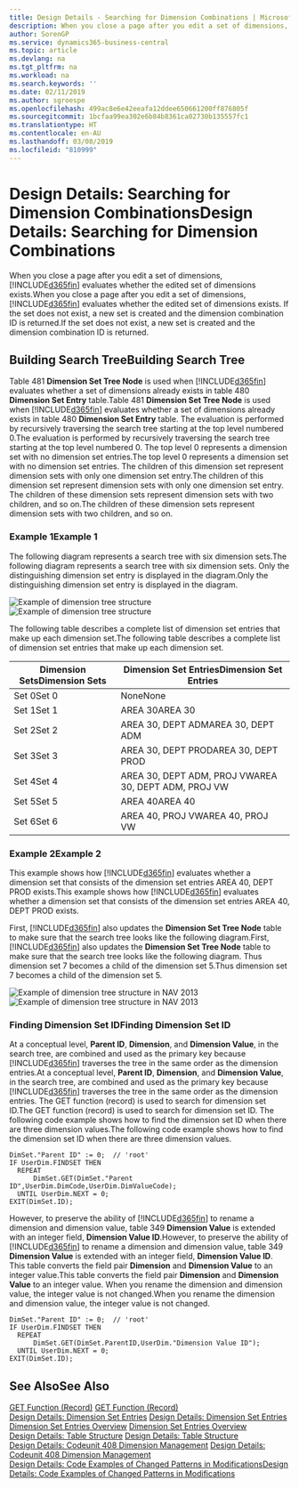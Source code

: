 ```yaml
---
title: Design Details - Searching for Dimension Combinations | Microsoft Docs
description: When you close a page after you edit a set of dimensions, Business Central evaluates whether the edited set of dimensions exists. If the set does not exist, a new set is created and the dimension combination ID is returned.
author: SorenGP
ms.service: dynamics365-business-central
ms.topic: article
ms.devlang: na
ms.tgt_pltfrm: na
ms.workload: na
ms.search.keywords: ''
ms.date: 02/11/2019
ms.author: sgroespe
ms.openlocfilehash: 499ac8e6e42eeafa12ddee650661200ff876805f
ms.sourcegitcommit: 1bcfaa99ea302e6b84b8361ca02730b135557fc1
ms.translationtype: HT
ms.contentlocale: en-AU
ms.lasthandoff: 03/08/2019
ms.locfileid: "810999"
---
```

# <a name="design-details-searching-for-dimension-combinations"></a><span data-ttu-id="add1f-104">Design Details: Searching for Dimension Combinations</span><span class="sxs-lookup"><span data-stu-id="add1f-104">Design Details: Searching for Dimension Combinations</span></span>
<span data-ttu-id="add1f-105">When you close a page after you edit a set of dimensions, [!INCLUDE[d365fin](includes/d365fin_md.md)] evaluates whether the edited set of dimensions exists.</span><span class="sxs-lookup"><span data-stu-id="add1f-105">When you close a page after you edit a set of dimensions, [!INCLUDE[d365fin](includes/d365fin_md.md)] evaluates whether the edited set of dimensions exists.</span></span> <span data-ttu-id="add1f-106">If the set does not exist, a new set is created and the dimension combination ID is returned.</span><span class="sxs-lookup"><span data-stu-id="add1f-106">If the set does not exist, a new set is created and the dimension combination ID is returned.</span></span>  

## <a name="building-search-tree"></a><span data-ttu-id="add1f-107">Building Search Tree</span><span class="sxs-lookup"><span data-stu-id="add1f-107">Building Search Tree</span></span>  
 <span data-ttu-id="add1f-108">Table 481 **Dimension Set Tree Node** is used when [!INCLUDE[d365fin](includes/d365fin_md.md)] evaluates whether a set of dimensions already exists in table 480 **Dimension Set Entry** table.</span><span class="sxs-lookup"><span data-stu-id="add1f-108">Table 481 **Dimension Set Tree Node** is used when [!INCLUDE[d365fin](includes/d365fin_md.md)] evaluates whether a set of dimensions already exists in table 480 **Dimension Set Entry** table.</span></span> <span data-ttu-id="add1f-109">The evaluation is performed by recursively traversing the search tree starting at the top level numbered 0.</span><span class="sxs-lookup"><span data-stu-id="add1f-109">The evaluation is performed by recursively traversing the search tree starting at the top level numbered 0.</span></span> <span data-ttu-id="add1f-110">The top level 0 represents a dimension set with no dimension set entries.</span><span class="sxs-lookup"><span data-stu-id="add1f-110">The top level 0 represents a dimension set with no dimension set entries.</span></span> <span data-ttu-id="add1f-111">The children of this dimension set represent dimension sets with only one dimension set entry.</span><span class="sxs-lookup"><span data-stu-id="add1f-111">The children of this dimension set represent dimension sets with only one dimension set entry.</span></span> <span data-ttu-id="add1f-112">The children of these dimension sets represent dimension sets with two children, and so on.</span><span class="sxs-lookup"><span data-stu-id="add1f-112">The children of these dimension sets represent dimension sets with two children, and so on.</span></span>  

### <a name="example-1"></a><span data-ttu-id="add1f-113">Example 1</span><span class="sxs-lookup"><span data-stu-id="add1f-113">Example 1</span></span>  
 <span data-ttu-id="add1f-114">The following diagram represents a search tree with six dimension sets.</span><span class="sxs-lookup"><span data-stu-id="add1f-114">The following diagram represents a search tree with six dimension sets.</span></span> <span data-ttu-id="add1f-115">Only the distinguishing dimension set entry is displayed in the diagram.</span><span class="sxs-lookup"><span data-stu-id="add1f-115">Only the distinguishing dimension set entry is displayed in the diagram.</span></span>  

 <span data-ttu-id="add1f-116">![Example of dimension tree structure](media/nav2013_dimension_tree.png "Example of dimension tree structure")</span><span class="sxs-lookup"><span data-stu-id="add1f-116">![Example of dimension tree structure](media/nav2013_dimension_tree.png "Example of dimension tree structure")</span></span>  

 <span data-ttu-id="add1f-117">The following table describes a complete list of dimension set entries that make up each dimension set.</span><span class="sxs-lookup"><span data-stu-id="add1f-117">The following table describes a complete list of dimension set entries that make up each dimension set.</span></span>  

|<span data-ttu-id="add1f-118">Dimension Sets</span><span class="sxs-lookup"><span data-stu-id="add1f-118">Dimension Sets</span></span>|<span data-ttu-id="add1f-119">Dimension Set Entries</span><span class="sxs-lookup"><span data-stu-id="add1f-119">Dimension Set Entries</span></span>|  
|--------------------|---------------------------|  
|<span data-ttu-id="add1f-120">Set 0</span><span class="sxs-lookup"><span data-stu-id="add1f-120">Set 0</span></span>|<span data-ttu-id="add1f-121">None</span><span class="sxs-lookup"><span data-stu-id="add1f-121">None</span></span>|  
|<span data-ttu-id="add1f-122">Set 1</span><span class="sxs-lookup"><span data-stu-id="add1f-122">Set 1</span></span>|<span data-ttu-id="add1f-123">AREA 30</span><span class="sxs-lookup"><span data-stu-id="add1f-123">AREA 30</span></span>|  
|<span data-ttu-id="add1f-124">Set 2</span><span class="sxs-lookup"><span data-stu-id="add1f-124">Set 2</span></span>|<span data-ttu-id="add1f-125">AREA 30, DEPT ADM</span><span class="sxs-lookup"><span data-stu-id="add1f-125">AREA 30, DEPT ADM</span></span>|  
|<span data-ttu-id="add1f-126">Set 3</span><span class="sxs-lookup"><span data-stu-id="add1f-126">Set 3</span></span>|<span data-ttu-id="add1f-127">AREA 30, DEPT PROD</span><span class="sxs-lookup"><span data-stu-id="add1f-127">AREA 30, DEPT PROD</span></span>|  
|<span data-ttu-id="add1f-128">Set 4</span><span class="sxs-lookup"><span data-stu-id="add1f-128">Set 4</span></span>|<span data-ttu-id="add1f-129">AREA 30, DEPT ADM, PROJ VW</span><span class="sxs-lookup"><span data-stu-id="add1f-129">AREA 30, DEPT ADM, PROJ VW</span></span>|  
|<span data-ttu-id="add1f-130">Set 5</span><span class="sxs-lookup"><span data-stu-id="add1f-130">Set 5</span></span>|<span data-ttu-id="add1f-131">AREA 40</span><span class="sxs-lookup"><span data-stu-id="add1f-131">AREA 40</span></span>|  
|<span data-ttu-id="add1f-132">Set 6</span><span class="sxs-lookup"><span data-stu-id="add1f-132">Set 6</span></span>|<span data-ttu-id="add1f-133">AREA 40, PROJ VW</span><span class="sxs-lookup"><span data-stu-id="add1f-133">AREA 40, PROJ VW</span></span>|  

### <a name="example-2"></a><span data-ttu-id="add1f-134">Example 2</span><span class="sxs-lookup"><span data-stu-id="add1f-134">Example 2</span></span>  
 <span data-ttu-id="add1f-135">This example shows how [!INCLUDE[d365fin](includes/d365fin_md.md)] evaluates whether a dimension set that consists of the dimension set entries AREA 40, DEPT PROD exists.</span><span class="sxs-lookup"><span data-stu-id="add1f-135">This example shows how [!INCLUDE[d365fin](includes/d365fin_md.md)] evaluates whether a dimension set that consists of the dimension set entries AREA 40, DEPT PROD exists.</span></span>  

 <span data-ttu-id="add1f-136">First, [!INCLUDE[d365fin](includes/d365fin_md.md)] also updates the **Dimension Set Tree Node** table to make sure that the search tree looks like the following diagram.</span><span class="sxs-lookup"><span data-stu-id="add1f-136">First, [!INCLUDE[d365fin](includes/d365fin_md.md)] also updates the **Dimension Set Tree Node** table to make sure that the search tree looks like the following diagram.</span></span> <span data-ttu-id="add1f-137">Thus dimension set 7 becomes a child of the dimension set 5.</span><span class="sxs-lookup"><span data-stu-id="add1f-137">Thus dimension set 7 becomes a child of the dimension set 5.</span></span>  

 <span data-ttu-id="add1f-138">![Example of dimension tree structure in NAV 2013](media/nav2013_dimension_tree_example2.png "Example of dimension tree structure in NAV 2013")</span><span class="sxs-lookup"><span data-stu-id="add1f-138">![Example of dimension tree structure in NAV 2013](media/nav2013_dimension_tree_example2.png "Example of dimension tree structure in NAV 2013")</span></span>  

### <a name="finding-dimension-set-id"></a><span data-ttu-id="add1f-139">Finding Dimension Set ID</span><span class="sxs-lookup"><span data-stu-id="add1f-139">Finding Dimension Set ID</span></span>  
 <span data-ttu-id="add1f-140">At a conceptual level, **Parent ID**, **Dimension**, and **Dimension Value**, in the search tree, are combined and used as the primary key because [!INCLUDE[d365fin](includes/d365fin_md.md)] traverses the tree in the same order as the dimension entries.</span><span class="sxs-lookup"><span data-stu-id="add1f-140">At a conceptual level, **Parent ID**, **Dimension**, and **Dimension Value**, in the search tree, are combined and used as the primary key because [!INCLUDE[d365fin](includes/d365fin_md.md)] traverses the tree in the same order as the dimension entries.</span></span> <span data-ttu-id="add1f-141">The GET function (record) is used to search for dimension set ID.</span><span class="sxs-lookup"><span data-stu-id="add1f-141">The GET function (record) is used to search for dimension set ID.</span></span> <span data-ttu-id="add1f-142">The following code example shows how to find the dimension set ID when there are three dimension values.</span><span class="sxs-lookup"><span data-stu-id="add1f-142">The following code example shows how to find the dimension set ID when there are three dimension values.</span></span>  

```  
DimSet."Parent ID" := 0;  // 'root'  
IF UserDim.FINDSET THEN  
  REPEAT  
      DimSet.GET(DimSet."Parent ID",UserDim.DimCode,UserDim.DimValueCode);  
  UNTIL UserDim.NEXT = 0;  
EXIT(DimSet.ID);  

```  

 <span data-ttu-id="add1f-143">However, to preserve the ability of [!INCLUDE[d365fin](includes/d365fin_md.md)] to rename a dimension and dimension value, table 349 **Dimension Value** is extended with an integer field, **Dimension Value ID**.</span><span class="sxs-lookup"><span data-stu-id="add1f-143">However, to preserve the ability of [!INCLUDE[d365fin](includes/d365fin_md.md)] to rename a dimension and dimension value, table 349 **Dimension Value** is extended with an integer field, **Dimension Value ID**.</span></span> <span data-ttu-id="add1f-144">This table converts the field pair **Dimension** and **Dimension Value** to an integer value.</span><span class="sxs-lookup"><span data-stu-id="add1f-144">This table converts the field pair **Dimension** and **Dimension Value** to an integer value.</span></span> <span data-ttu-id="add1f-145">When you rename the dimension and dimension value, the integer value is not changed.</span><span class="sxs-lookup"><span data-stu-id="add1f-145">When you rename the dimension and dimension value, the integer value is not changed.</span></span>  

```  
DimSet."Parent ID" := 0;  // 'root'  
IF UserDim.FINDSET THEN  
  REPEAT  
      DimSet.GET(DimSet.ParentID,UserDim."Dimension Value ID");  
  UNTIL UserDim.NEXT = 0;  
EXIT(DimSet.ID);  

```  

## <a name="see-also"></a><span data-ttu-id="add1f-146">See Also</span><span class="sxs-lookup"><span data-stu-id="add1f-146">See Also</span></span>  
 <span data-ttu-id="add1f-147">[GET Function (Record)](/dynamics-nav/GET-Function--Record-)  </span><span class="sxs-lookup"><span data-stu-id="add1f-147">[GET Function (Record)](/dynamics-nav/GET-Function--Record-)  </span></span>  
 <span data-ttu-id="add1f-148">[Design Details: Dimension Set Entries](design-details-dimension-set-entries.md) </span><span class="sxs-lookup"><span data-stu-id="add1f-148">[Design Details: Dimension Set Entries](design-details-dimension-set-entries.md) </span></span>  
 <span data-ttu-id="add1f-149">[Dimension Set Entries Overview](design-details-dimension-set-entries-overview.md) </span><span class="sxs-lookup"><span data-stu-id="add1f-149">[Dimension Set Entries Overview](design-details-dimension-set-entries-overview.md) </span></span>  
 <span data-ttu-id="add1f-150">[Design Details: Table Structure](design-details-table-structure.md) </span><span class="sxs-lookup"><span data-stu-id="add1f-150">[Design Details: Table Structure](design-details-table-structure.md) </span></span>  
 <span data-ttu-id="add1f-151">[Design Details: Codeunit 408 Dimension Management](design-details-codeunit-408-dimension-management.md) </span><span class="sxs-lookup"><span data-stu-id="add1f-151">[Design Details: Codeunit 408 Dimension Management](design-details-codeunit-408-dimension-management.md) </span></span>  
 [<span data-ttu-id="add1f-152">Design Details: Code Examples of Changed Patterns in Modifications</span><span class="sxs-lookup"><span data-stu-id="add1f-152">Design Details: Code Examples of Changed Patterns in Modifications</span></span>](design-details-code-examples-of-changed-patterns-in-modifications.md)
